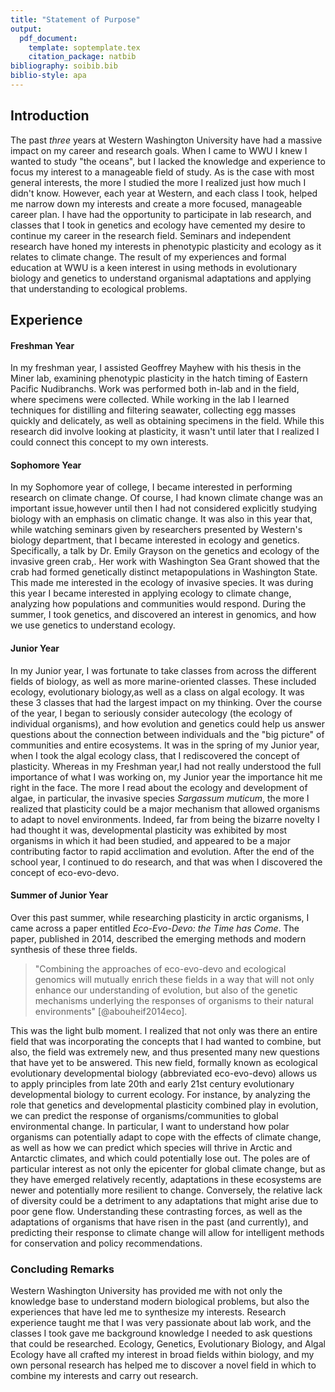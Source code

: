 ```yaml
---
title: "Statement of Purpose"
output:
  pdf_document:
    template: soptemplate.tex
    citation_package: natbib
bibliography: soibib.bib
biblio-style: apa
---
```

## Introduction

The past *three* years at Western Washington University have had a massive impact on my career and research goals. When I came to WWU I knew I wanted to study "the oceans", but I lacked the knowledge and experience to focus my interest to a manageable field of study. As is the case with most general interests, the more I studied the more I realized just how much I didn't know. However, each year at Western, and each class I took, helped me narrow down my interests and create a more focused, manageable career plan. I have had the opportunity to participate in lab research, and classes that I took in genetics and ecology have cemented my desire to continue my career in the research field. Seminars and independent research have honed my interests in phenotypic plasticity and ecology as it relates to climate change. The result of my experiences and formal education at WWU is a keen interest in using methods in evolutionary biology and genetics to understand organismal adaptations and applying that understanding to ecological problems. 

## Experience

#### Freshman Year
In my freshman year, I assisted Geoffrey Mayhew with his thesis in the Miner lab, examining phenotypic plasticity in the hatch timing of Eastern Pacific Nudibranchs. Work was performed both in-lab and in the field, where specimens were collected. While working in the lab I learned techniques for distilling and filtering seawater, collecting egg masses quickly and delicately, as well as obtaining specimens in the field. While this research did involve looking at plasticity, it wasn't until later that I realized I could connect this concept to my own interests. 



#### Sophomore Year

In my Sophomore year of college, I became interested in performing research on climate change. Of course, I had known climate change was an important issue,however until then I had not considered explicitly studying biology with an emphasis on climatic change. It was also in this year that, while watching seminars given by researchers presented by Western's biology department, that I became interested in ecology and genetics. Specifically, a talk by Dr. Emily Grayson on the genetics and ecology of the invasive green crab,. Her work with Washington Sea Grant showed that the crab had formed genetically distinct metapopulations in Washington State. This made me interested in the ecology of invasive species. It was during this year I became interested in applying ecology to climate change, analyzing how populations and communities would respond. During the summer, I took genetics, and discovered an interest in genomics, and how we use genetics to understand ecology.



#### Junior Year

In my Junior year, I was fortunate to take classes from across the different fields of biology, as well as more marine-oriented classes. These included ecology, evolutionary biology,as well as a class on algal ecology. It was these 3 classes that had the largest impact on my thinking. Over the course of the year, I began to seriously consider autecology (the ecology of individual organisms), and how evolution and genetics could help us answer questions about the connection between individuals and the "big picture" of communities and entire ecosystems. It was in the spring of my Junior year, when I took the algal ecology class, that I rediscovered the concept of plasticity. Whereas in my Freshman year,I had not really understood the full importance of what I was working on, my Junior year the importance hit me right in the face. The more I read about the ecology and development of algae, in particular, the invasive species *Sargassum muticum*, the more I realized that plasticity could be a major mechanism that allowed organisms to adapt to novel environments. Indeed, far from being the bizarre novelty I had thought it was, developmental plasticity was exhibited by most organisms in which it had been studied, and appeared to be a major contributing factor to rapid acclimation and evolution. After the end of the school year, I continued to do research, and that was when I discovered the concept of eco-evo-devo.

#### Summer of Junior Year

Over this past summer, while researching plasticity in arctic organisms, I came across a paper entitled *Eco-Evo-Devo: the Time has Come*. The paper, published in 2014, described the emerging methods and modern synthesis of these three fields. 

> "Combining the approaches of eco-evo-devo and ecological genomics will mutually enrich these fields in a way that will not only enhance our understanding of evolution, but also of the genetic mechanisms underlying the responses of organisms to their natural environments" [@abouheif2014eco].

This was the light bulb moment. I realized that not only was there an entire field that was incorporating the concepts that I had wanted to combine, but also, the field was extremely new, and thus presented many new questions that have yet to be answered. This new field, formally known as ecological evolutionary developmental biology (abbreviated eco-evo-devo) allows us to apply principles from late 20th and early 21st century evolutionary developmental biology to current ecology. For instance, by analyzing the role that genetics and developmental plasticity combined play in evolution, we can predict the response of organisms/communities to global environmental change. In particular, I want to understand how polar organisms can potentially adapt to cope with the effects of climate change, as well as how we can predict which species will thrive in Arctic and Antarctic climates, and which could potentially lose out. The poles are of particular interest as not only the epicenter for global climate change, but as they have emerged relatively recently, adaptations in these ecosystems are newer and potentially more resilient to change. Conversely, the relative lack of diversity could be a detriment to any adaptations that might arise due to poor gene flow. Understanding these contrasting forces, as well as the adaptations of organisms that have risen in the past (and currently), and predicting their response to climate change will allow for intelligent methods for conservation and policy recommendations. 



### Concluding Remarks

Western Washington University has provided me with not only the knowledge base to understand modern biological problems, but also the experiences that have led me to synthesize my interests. Research experience taught me that I was very passionate about lab work, and the classes I took gave me background knowledge I needed to ask questions that could be researched. Ecology, Genetics, Evolutionary Biology, and Algal Ecology have all crafted my interest in broad fields within biology, and my own personal research has helped me to discover a novel field in which to combine my interests and carry out research. 


<!--- This is the pandoc code for converting to latex using the template I found. 
 -N --template=soptemplate.tex soi.md --pdf-engine=pdflatex -o soi.pdf 
 the template is in desktop --->
